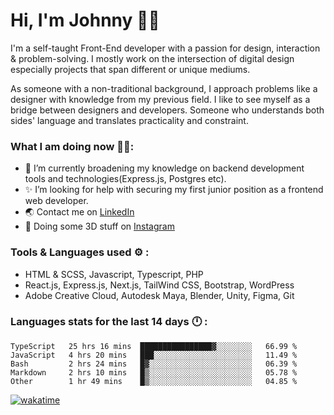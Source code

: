 # Hi, I'm Johnny 👋🧑‍

I'm a self-taught Front-End developer with a passion for design, interaction & problem-solving. I mostly work on the intersection of digital design especially projects that span different or unique mediums.

As someone with a non-traditional background, I approach problems like a designer with knowledge from my previous field. I like to see myself as a bridge between designers and developers. Someone who understands both sides' language and translates practicality and constraint.

### What I am doing now 🧑‍💻:

- 🔭 I’m currently broadening my knowledge on backend development tools and technologies(Express.js, Postgres etc).
- ✨ I’m looking for help with securing my first junior position as a frontend web developer.
- 🌏 Contact me on [LinkedIn](https://www.linkedin.com/in/johchai/)
- 🎨 Doing some 3D stuff on [Instagram](https://www.instagram.com/johnsaaz)

### Tools & Languages used ⚙️ :

- HTML & SCSS, Javascript, Typescript, PHP
- React.js, Express.js, Next.js, TailWind CSS, Bootstrap, WordPress
- Adobe Creative Cloud, Autodesk Maya, Blender, Unity, Figma, Git

### Languages stats for the last 14 days 🕛 :

<!--START_SECTION:waka-->

```text
TypeScript   25 hrs 16 mins  ████████████████▓░░░░░░░░   66.99 %
JavaScript   4 hrs 20 mins   ███░░░░░░░░░░░░░░░░░░░░░░   11.49 %
Bash         2 hrs 24 mins   █▓░░░░░░░░░░░░░░░░░░░░░░░   06.39 %
Markdown     2 hrs 10 mins   █▒░░░░░░░░░░░░░░░░░░░░░░░   05.78 %
Other        1 hr 49 mins    █▒░░░░░░░░░░░░░░░░░░░░░░░   04.85 %
```

<!--END_SECTION:waka-->

[![wakatime](https://wakatime.com/badge/user/0cd14e89-b357-451d-b5c1-4a79286fb5a6.svg)](https://wakatime.com/@0cd14e89-b357-451d-b5c1-4a79286fb5a6)
